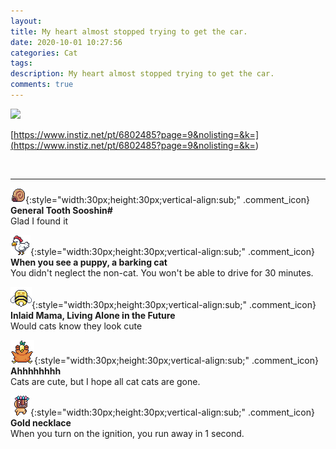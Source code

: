 ```yaml
---
layout: 
title: My heart almost stopped trying to get the car.
date: 2020-10-01 10:27:56
categories: Cat
tags: 
description: My heart almost stopped trying to get the car.
comments: true
---
```


![](https://blog.kakaocdn.net/dn/bpgF8a/btqJU4eK4Ke/XSTLPvLgJmnakqzPJ1gqlK/img.jpg)

[https://www.instiz.net/pt/6802485?page=9&nolisting=&k=](<https://www.instiz.net/pt/6802485?page=9&nolisting=&k=>)

​

* * *

![comment](/assets/character/snail.png){:style="width:30px;height:30px;vertical-align:sub;" .comment_icon} **General Tooth Sooshin#**  
Glad I found it   
  
![comment](/assets/character/chicken.png){:style="width:30px;height:30px;vertical-align:sub;" .comment_icon} **When you see a puppy, a barking cat**  
You didn't neglect the non-cat. You won't be able to drive for 30 minutes.  
  
![comment](/assets/character/bee.png){:style="width:30px;height:30px;vertical-align:sub;" .comment_icon} **Inlaid Mama, Living Alone in the Future**  
Would cats know they look cute   
  
![comment](/assets/character/bird.png){:style="width:30px;height:30px;vertical-align:sub;" .comment_icon} **Ahhhhhhhh**  
Cats are cute, but I hope all cat cats are gone.   
  
![comment](/assets/character/mask.png){:style="width:30px;height:30px;vertical-align:sub;" .comment_icon} **Gold necklace**  
When you turn on the ignition, you run away in 1 second.   
  

